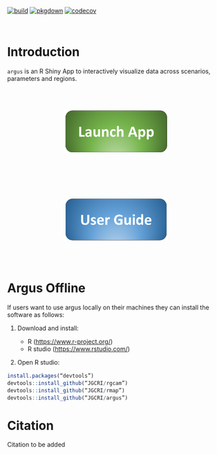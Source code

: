 <!-- badges: start -->
[![build](https://github.com/JGCRI/argus/actions/workflows/build.yml/badge.svg)](https://github.com/JGCRI/argus/actions/workflows/build.yml)
[![pkgdown](https://github.com/JGCRI/argus/actions/workflows/pkgdown.yaml/badge.svg)](https://github.com/JGCRI/argus/actions/workflows/pkgdown.yaml)
[![codecov](https://codecov.io/gh/JGCRI/argus/branch/dev/graph/badge.svg?token=NDE0ZK7OHN)](https://codecov.io/gh/JGCRI/argus)
<!-- badges: end -->

<br>
  
<!-- ------------------------>
<!-- ------------------------>
# <a name="Introduction"></a>Introduction
<!-- ------------------------>
<!-- ------------------------>

`argus` is an R Shiny App to interactively visualize data across scenarios, parameters and regions.

<p align="center">
<a href="https://jgcri.shinyapps.io/argus/" target="_blank"><img src="https://github.com/JGCRI/argus/blob/dev/vignettes/vignetteFigs/launch_button.PNG?raw=true" alt="Launch App" height="100" style="margin:50px"/></a>
<a href="https://jgcri.github.io/argus/articles/vignette_argus.html" target="_blank"><img src="https://github.com/JGCRI/argus/blob/dev/vignettes/vignetteFigs/user_guide_button.PNG?raw=true" alt="User guide" height="100" style="margin:50px"/></a>
</p>


<!-- ------------------------>
<!-- ------------------------>
# <a name="Argus Offline"></a>Argus Offline
<!-- ------------------------>
<!-- ------------------------>

If users want to use argus locally on their machines they can install the software as follows:

1. Download and install:
    - R (https://www.r-project.org/)
    - R studio (https://www.rstudio.com/)  
    
2. Open R studio:

```r
install.packages(“devtools”)
devtools::install_github(“JGCRI/rgcam”)
devtools::install_github(“JGCRI/rmap”)
devtools::install_github(“JGCRI/argus”)
```

<!-- ------------------------>
<!-- ------------------------>
# <a name="Citation"></a>Citation
<!-- ------------------------>
<!-- ------------------------>

Citation to be added

  
